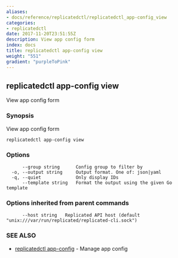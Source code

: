 ```yaml
---
aliases:
- docs/reference/replicatedctl/replicatedctl_app-config_view
categories:
- replicatedctl
date: 2017-11-20T23:51:55Z
description: View app config form
index: docs
title: replicatedctl app-config view
weight: "551"
gradient: "purpleToPink"
---
```


## replicatedctl app-config view

View app config form

### Synopsis


View app config form

```
replicatedctl app-config view
```

### Options

```
      --group string      Config group to filter by
  -o, --output string     Output format. One of: json|yaml
  -q, --quiet             Only display IDs
      --template string   Format the output using the given Go template
```

### Options inherited from parent commands

```
      --host string   Replicated API host (default "unix:///var/run/replicated/replicated-cli.sock")
```

### SEE ALSO
* [replicatedctl app-config](/api/replicatedctl/replicatedctl_app-config/)	 - Manage app config

